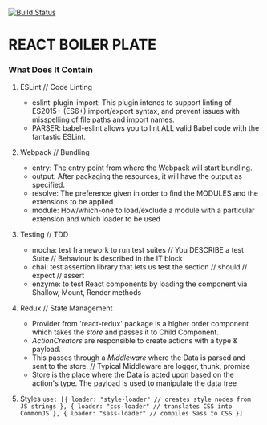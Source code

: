 [![Build Status](https://travis-ci.org/vedvrat13/reactBoilerplate.svg?branch=master)](https://travis-ci.org/vedvrat13/reactBoilerplate)

# REACT BOILER PLATE

### What Does It Contain    
1) ESLint // Code Linting
    - eslint-plugin-import: This plugin intends to support linting of ES2015+ (ES6+) import/export syntax, and prevent issues with misspelling of file paths and import names.
    - PARSER: babel-eslint allows you to lint ALL valid Babel code with the fantastic ESLint.

2) Webpack // Bundling
    - entry: The entry point from where the Webpack will start bundling.
    - output: After packaging the resources, it will have the output as specified.
    - resolve: The preference given in order to find the MODULES and the extensions to be applied
    - module: How/which-one to load/exclude a module with a particular extension and which loader to be used

3) Testing // TDD
    - mocha: test framework to run test suites
        // You DESCRIBE a test Suite
        // Behaviour is described in the IT block
    - chai: test assertion library that lets us test the section
        // should
        // expect
        // assert
    - enzyme: to test React components by loading the component via Shallow, Mount, Render methods

4) Redux // State Management
    - Provider from 'react-redux' package is a higher order component which takes the *store* and passes it to Child Component.
    - *ActionCreators* are responsible to create actions with a type & payload.
    - This passes through a *Middleware* where the Data is parsed and sent to the store.
        // Typical Middleware are logger, thunk, promise
    - Store is the place where the Data is acted upon based on the action's type.
        The payload is used to manipulate the data tree

5) Styles
        ```
            use: [{
               loader: "style-loader" // creates style nodes from JS strings
            }, {
               loader: "css-loader" // translates CSS into CommonJS
            }, {
               loader: "sass-loader" // compiles Sass to CSS
            }]
       ```
